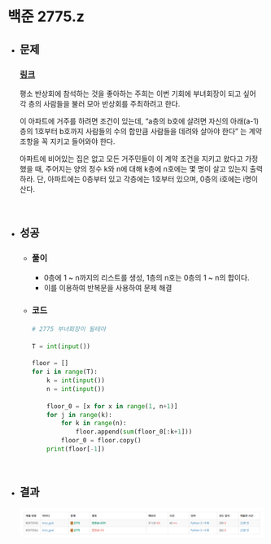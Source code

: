 # 백준 2775.z

- ## 문제
    ### [링크](https://www.acmicpc.net/problem/2775)

    평소 반상회에 참석하는 것을 좋아하는 주희는 이번 기회에 부녀회장이 되고 싶어 각 층의 사람들을 불러 모아 반상회를 주최하려고 한다.

    이 아파트에 거주를 하려면 조건이 있는데, “a층의 b호에 살려면 자신의 아래(a-1)층의 1호부터 b호까지 사람들의 수의 합만큼 사람들을 데려와 살아야 한다” 는 계약 조항을 꼭 지키고 들어와야 한다.

    아파트에 비어있는 집은 없고 모든 거주민들이 이 계약 조건을 지키고 왔다고 가정했을 때, 주어지는 양의 정수 k와 n에 대해 k층에 n호에는 몇 명이 살고 있는지 출력하라. 단, 아파트에는 0층부터 있고 각층에는 1호부터 있으며, 0층의 i호에는 i명이 산다.

<br>

- ## 성공

    - ### 풀이
        - 0층에 1 ~ n까지의 리스트를 생성, 1층의 n호는 0층의 1 ~ n의 합이다.
        - 이를 이용하여 반복문을 사용하여 문제 해결

    - ### 코드

        ```python
        # 2775 부녀회장이 될테야

        T = int(input())

        floor = []
        for i in range(T):
            k = int(input())
            n = int(input())
    
            floor_0 = [x for x in range(1, n+1)]
            for j in range(k):
                for k in range(n):
                    floor.append(sum(floor_0[:k+1]))
                floor_0 = floor.copy()
            print(floor[-1])


</br>

- ## 결과

    ![alt text](image/2775_결과.png)